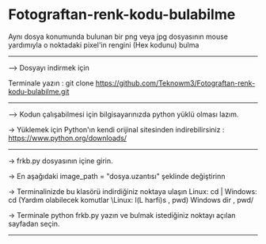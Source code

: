 # Fotograftan-renk-kodu-bulabilme
Aynı dosya konumunda bulunan bir png veya jpg dosyasının mouse yardımıyla o noktadaki pixel'in rengini (Hex kodunu) bulma

______________________________________________________________________________________________________________________________________________________________________

-->   Dosyayı indirmek için

Terminale yazın : git clone https://github.com/Teknowm3/Fotograftan-renk-kodu-bulabilme.git

______________________________________________________________________________________________________________________________________________________________________

-->   Kodun çalışabilmesi için bilgisayarınızda python yüklü olması lazım.

->  Yüklemek için Python'ın kendi orijinal sitesinden indirebilirsiniz : https://www.python.org/downloads/
______________________________________________________________________________________________________________________________________________________________________

->  frkb.py dosyasının içine girin.

->  En aşağıdaki image_path = "dosya.uzantısı" şeklinde değiştirinn

->  Terminalinizde bu klasörü indirdiğiniz noktaya ulaşın Linux: cd | Windows: cd (Yardım olabilecek komutlar \Linux: l(L harfi)s , pwd) Windows dir , pwd/

->  Terminale python frkb.py yazın ve bulmak istediğiniz noktayı açılan sayfadan seçin. 

______________________________________________________________________________________________________________________________________________________________________
